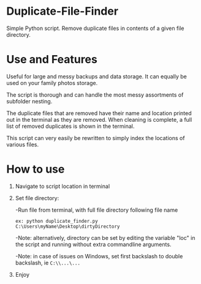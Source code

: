 # Duplicate-File-Finder
Simple Python script. Remove duplicate files in contents of a given file directory.

# Use and Features
Useful for large and messy backups and data storage. It can equally be used on your family photos storage.

The script is thorough and can handle the most messy assortments of subfolder nesting.

The duplicate files that are removed have their name and location printed out in the terminal as they are removed. When cleaning is complete, a full list of removed duplicates is shown in the terminal.

This script can very easily be rewritten to simply index the locations of various files.

# How to use
1. Navigate to script location in terminal
2. Set file directory:

     -Run file from terminal, with full file directory following file name

     `ex: python duplicate_finder.py C:\Users\myName\Desktop\dirtyDirectory`

     -Note: alternatively, directory can be set by editing the variable "loc" in the script and running without extra commandline arguments.

     -Note: in case of issues on Windows, set first backslash to double backslash, ie `C:\\...\...`
 
3. Enjoy
